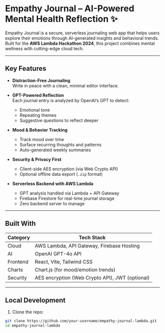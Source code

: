# Empathy Journal – AI-Powered Mental Health Reflection ✨

Empathy Journal is a secure, serverless journaling web app that helps users explore their emotions through AI-generated insights and behavioral trends. Built for the **AWS Lambda Hackathon 2024**, this project combines mental wellness with cutting-edge cloud tech.

---

## Key Features

- **Distraction-Free Journaling**  
  Write in peace with a clean, minimal editor interface.

- **GPT-Powered Reflection**  
  Each journal entry is analyzed by OpenAI’s GPT to detect:

  - Emotional tone
  - Repeating themes
  - Suggestive questions to reflect deeper

- **Mood & Behavior Tracking**

  - Track mood over time
  - Surface recurring thoughts and patterns
  - Auto-generated weekly summaries

- **Security & Privacy First**

  - Client-side AES encryption (via Web Crypto API)
  - Optional offline data export (`.zip` format)

- **Serverless Backend with AWS Lambda**
  - GPT analysis handled via Lambda + API Gateway
  - Firebase Firestore for real-time journal storage
  - Zero backend server to manage

---

## Built With

| Category | Tech Stack                                      |
| -------- | ----------------------------------------------- |
| Cloud    | AWS Lambda, API Gateway, Firebase Hosting       |
| AI       | OpenAI GPT-4o API                               |
| Frontend | React, Vite, Tailwind CSS                       |
| Charts   | Chart.js (for mood/emotion trends)              |
| Security | AES encryption (Web Crypto API), JWT (optional) |

---

## Local Development

1. Clone the repo:

```bash
git clone https://github.com/your-username/empathy-journal-lambda.git
cd empathy-journal-lambda
```
